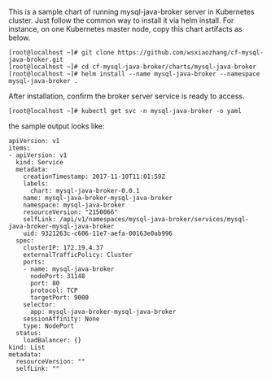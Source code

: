 This is a sample chart of running mysql-java-broker server in Kubernetes cluster.
Just follow the common way to install it via helm install. For instance, on one Kubernetes 
master node, copy this chart artifacts as below.
```
[root@localhost ~]# git clone https://github.com/wsxiaozhang/cf-mysql-java-broker.git
[root@localhost ~]# cd cf-mysql-java-broker/charts/mysql-java-broker
[root@localhost ~]# helm install --name mysql-java-broker --namespace mysql-java-broker .
```
After installation, confirm the broker server service is ready to access.

```
[root@localhost ~]# kubectl get svc -n mysql-java-broker -o yaml
```
the sample output looks like:
```
apiVersion: v1
items:
- apiVersion: v1
  kind: Service
  metadata:
    creationTimestamp: 2017-11-10T11:01:59Z
    labels:
      chart: mysql-java-broker-0.0.1
    name: mysql-java-broker-mysql-java-broker
    namespace: mysql-java-broker
    resourceVersion: "2150066"
    selfLink: /api/v1/namespaces/mysql-java-broker/services/mysql-java-broker-mysql-java-broker
    uid: 9321263c-c606-11e7-aefa-00163e0ab996
  spec:
    clusterIP: 172.19.4.37
    externalTrafficPolicy: Cluster
    ports:
    - name: mysql-java-broker
      nodePort: 31148
      port: 80
      protocol: TCP
      targetPort: 9000
    selector:
      app: mysql-java-broker-mysql-java-broker
    sessionAffinity: None
    type: NodePort
  status:
    loadBalancer: {}
kind: List
metadata:
  resourceVersion: ""
  selfLink: ""
  ```
